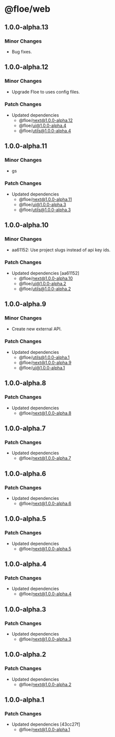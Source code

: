 # @floe/web

## 1.0.0-alpha.13

### Minor Changes

- Bug fixes.

## 1.0.0-alpha.12

### Minor Changes

- Upgrade Floe to uses config files.

### Patch Changes

- Updated dependencies
  - @floe/next@1.0.0-alpha.12
  - @floe/ui@1.0.0-alpha.4
  - @floe/utils@1.0.0-alpha.4

## 1.0.0-alpha.11

### Minor Changes

- gs

### Patch Changes

- Updated dependencies
  - @floe/next@1.0.0-alpha.11
  - @floe/ui@1.0.0-alpha.3
  - @floe/utils@1.0.0-alpha.3

## 1.0.0-alpha.10

### Minor Changes

- aa61152: Use project slugs instead of api key ids.

### Patch Changes

- Updated dependencies [aa61152]
  - @floe/next@1.0.0-alpha.10
  - @floe/ui@1.0.0-alpha.2
  - @floe/utils@1.0.0-alpha.2

## 1.0.0-alpha.9

### Minor Changes

- Create new external API.

### Patch Changes

- Updated dependencies
  - @floe/utils@1.0.0-alpha.1
  - @floe/next@1.0.0-alpha.9
  - @floe/ui@1.0.0-alpha.1

## 1.0.0-alpha.8

### Patch Changes

- Updated dependencies
  - @floe/next@1.0.0-alpha.8

## 1.0.0-alpha.7

### Patch Changes

- Updated dependencies
  - @floe/next@1.0.0-alpha.7

## 1.0.0-alpha.6

### Patch Changes

- Updated dependencies
  - @floe/next@1.0.0-alpha.6

## 1.0.0-alpha.5

### Patch Changes

- Updated dependencies
  - @floe/next@1.0.0-alpha.5

## 1.0.0-alpha.4

### Patch Changes

- Updated dependencies
  - @floe/next@1.0.0-alpha.4

## 1.0.0-alpha.3

### Patch Changes

- Updated dependencies
  - @floe/next@1.0.0-alpha.3

## 1.0.0-alpha.2

### Patch Changes

- Updated dependencies
  - @floe/next@1.0.0-alpha.2

## 1.0.0-alpha.1

### Patch Changes

- Updated dependencies [43cc27f]
  - @floe/next@1.0.0-alpha.1
